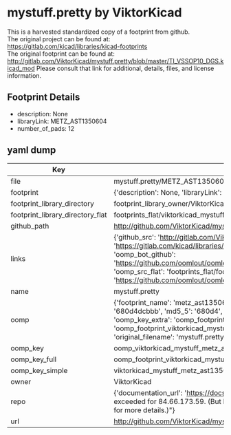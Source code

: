 # mystuff.pretty by ViktorKicad  
This is a harvested standardized copy of a footprint from github.  
The original project can be found at:  
https://gitlab.com/kicad/libraries/kicad-footprints  
The original footprint can be found at:
http://gitlab.com/ViktorKicad/mystuff.pretty/blob/master/TI_VSSOP10_DGS.kicad_mod
Please consult that link for additional, details, files, and license information.  
## Footprint Details
* description: None  
* libraryLink: METZ_AST1350604  
* number_of_pads: 12  
## yaml dump  
| Key | Value |  
| --- | --- |  
| file | mystuff.pretty/METZ_AST1350604.kicad_mod |  
| footprint | {'description': None, 'libraryLink': 'METZ_AST1350604', 'number_of_pads': 12} |  
| footprint_library_directory | footprint_library_owner/ViktorKicad_mystuff.pretty |  
| footprint_library_directory_flat | footprints_flat/viktorkicad_mystuff_metz_ast1350604/working |  
| github_path | http://github.com/ViktorKicad/mystuff.pretty/blob/master/METZ_AST1350604.kicad_mod |  
| links | {'github_src': 'http://gitlab.com/ViktorKicad/mystuff.pretty/blob/master/TI_VSSOP10_DGS.kicad_mod', 'github_src_repo': 'https://gitlab.com/kicad/libraries/kicad-footprints', 'oomp_bot': 'footprints/viktorkicad_mystuff_metz_ast1350604/working', 'oomp_bot_github': 'https://github.com/oomlout/oomlout_oomp_footprint_bot/tree/main/footprints/viktorkicad_mystuff_metz_ast1350604/working', 'oomp_src_flat': 'footprints_flat/footprints_flat/viktorkicad_mystuff_metz_ast1350604/working', 'oomp_src_flat_github': 'https://github.com/oomlout/oomlout_oomp_footprint_src/tree/main/footprints_flat/viktorkicad_mystuff_metz_ast1350604/working'} |  
| name | mystuff.pretty |  
| oomp | {'footprint_name': 'metz_ast1350604', 'library_name': 'mystuff', 'md5': '680d4dcbbb64c9246dc776fa2357d409', 'md5_10': '680d4dcbbb', 'md5_5': '680d4', 'md5_6': '680d4d', 'oomp_key': 'oomp_viktorkicad_mystuff_metz_ast1350604', 'oomp_key_extra': 'oomp_footprint_viktorkicad_mystuff_metz_ast1350604', 'oomp_key_full': 'oomp_footprint_viktorkicad_mystuff_metz_ast1350604_680d4d', 'oomp_key_simple': 'viktorkicad_mystuff_metz_ast1350604', 'original_filename': 'mystuff.pretty/METZ_AST1350604.kicad_mod', 'owner_name': 'viktorkicad'} |  
| oomp_key | oomp_viktorkicad_mystuff_metz_ast1350604 |  
| oomp_key_full | oomp_footprint_viktorkicad_mystuff_metz_ast1350604 |  
| oomp_key_simple | viktorkicad_mystuff_metz_ast1350604 |  
| owner | ViktorKicad |  
| repo | {'documentation_url': 'https://docs.github.com/rest/overview/resources-in-the-rest-api#rate-limiting', 'message': "API rate limit exceeded for 84.66.173.59. (But here's the good news: Authenticated requests get a higher rate limit. Check out the documentation for more details.)"} |  
| url | http://github.com/ViktorKicad/mystuff.pretty |  

